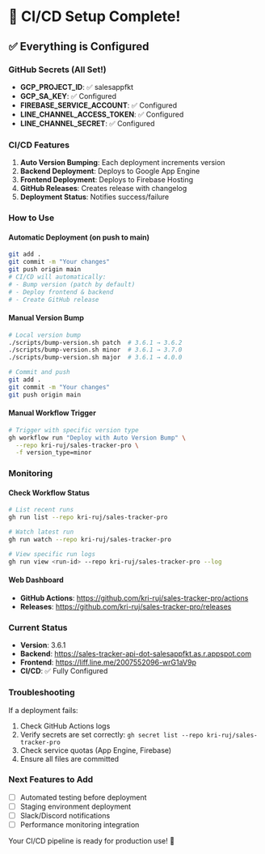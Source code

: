 # 🎉 CI/CD Setup Complete!

## ✅ Everything is Configured

### GitHub Secrets (All Set!)
- **GCP_PROJECT_ID**: ✅ salesappfkt
- **GCP_SA_KEY**: ✅ Configured
- **FIREBASE_SERVICE_ACCOUNT**: ✅ Configured
- **LINE_CHANNEL_ACCESS_TOKEN**: ✅ Configured
- **LINE_CHANNEL_SECRET**: ✅ Configured

### CI/CD Features
1. **Auto Version Bumping**: Each deployment increments version
2. **Backend Deployment**: Deploys to Google App Engine
3. **Frontend Deployment**: Deploys to Firebase Hosting
4. **GitHub Releases**: Creates release with changelog
5. **Deployment Status**: Notifies success/failure

### How to Use

#### Automatic Deployment (on push to main)
```bash
git add .
git commit -m "Your changes"
git push origin main
# CI/CD will automatically:
# - Bump version (patch by default)
# - Deploy frontend & backend
# - Create GitHub release
```

#### Manual Version Bump
```bash
# Local version bump
./scripts/bump-version.sh patch  # 3.6.1 → 3.6.2
./scripts/bump-version.sh minor  # 3.6.1 → 3.7.0
./scripts/bump-version.sh major  # 3.6.1 → 4.0.0

# Commit and push
git add .
git commit -m "Your changes"
git push origin main
```

#### Manual Workflow Trigger
```bash
# Trigger with specific version type
gh workflow run "Deploy with Auto Version Bump" \
  --repo kri-ruj/sales-tracker-pro \
  -f version_type=minor
```

### Monitoring

#### Check Workflow Status
```bash
# List recent runs
gh run list --repo kri-ruj/sales-tracker-pro

# Watch latest run
gh run watch --repo kri-ruj/sales-tracker-pro

# View specific run logs
gh run view <run-id> --repo kri-ruj/sales-tracker-pro --log
```

#### Web Dashboard
- **GitHub Actions**: https://github.com/kri-ruj/sales-tracker-pro/actions
- **Releases**: https://github.com/kri-ruj/sales-tracker-pro/releases

### Current Status
- **Version**: 3.6.1
- **Backend**: https://sales-tracker-api-dot-salesappfkt.as.r.appspot.com
- **Frontend**: https://liff.line.me/2007552096-wrG1aV9p
- **CI/CD**: ✅ Fully Configured

### Troubleshooting

If a deployment fails:
1. Check GitHub Actions logs
2. Verify secrets are set correctly: `gh secret list --repo kri-ruj/sales-tracker-pro`
3. Check service quotas (App Engine, Firebase)
4. Ensure all files are committed

### Next Features to Add
- [ ] Automated testing before deployment
- [ ] Staging environment deployment
- [ ] Slack/Discord notifications
- [ ] Performance monitoring integration

Your CI/CD pipeline is ready for production use! 🚀